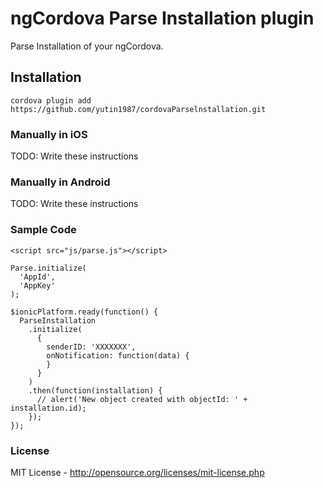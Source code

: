 # ngCordova Parse Installation plugin

Parse Installation of your ngCordova.

## Installation

    cordova plugin add https://github.com/yutin1987/cordovaParselnstallation.git

### Manually in iOS

TODO: Write these instructions

### Manually in Android

TODO: Write these instructions

### Sample Code

```
<script src="js/parse.js"></script>

Parse.initialize(
  'AppId',
  'AppKey'
);
  
$ionicPlatform.ready(function() {
  ParseInstallation
    .initialize(
      {
        senderID: 'XXXXXXX',
        onNotification: function(data) {
        }
      }
    )
    .then(function(installation) {
      // alert('New object created with objectId: ' + installation.id);
    });
});
```

### License

MIT License - http://opensource.org/licenses/mit-license.php
